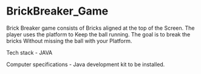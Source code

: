 # BrickBreaker_Game
Brick Breaker game consists of Bricks aligned at the top of the Screen.
The player uses the platform to Keep the ball running.
The goal is to break the bricks Without missing the ball with your Platform.


Tech stack -
           JAVA 

Computer specifications -
           Java development kit to be installed.
